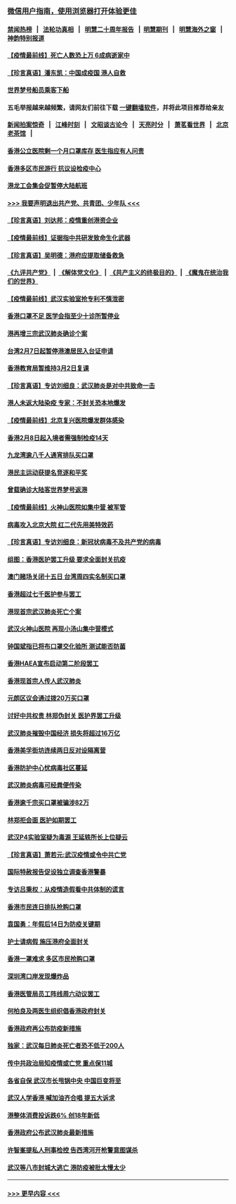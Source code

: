### [微信用户指南，使用浏览器打开体验更佳](https://github.com/gfw-breaker/banned-news1/blob/master/indexes/wechat-guide.md?t=0)
#### [禁闻热榜](热点新闻.md?t=0)  &nbsp;&nbsp;|&nbsp;&nbsp; [法轮功真相](https://github.com/gfw-breaker/truth/blob/master/README.md?t=0) &nbsp;&nbsp;|&nbsp;&nbsp; [明慧二十周年报告](https://github.com/gfw-breaker/mh-reports/blob/master/README.md?t=0) &nbsp;&nbsp;|&nbsp;&nbsp;[明慧期刊](https://github.com/gfw-breaker/mh-qikan) &nbsp;&nbsp;|&nbsp;&nbsp; [明慧海外之窗](https://github.com/gfw-breaker/mh-news/blob/master/README.md?t=0) &nbsp;&nbsp;|&nbsp;&nbsp; [神韵特别报道](https://github.com/gfw-breaker/mh-news/blob/master/shenyun.md?t=0)
#### [【疫情最前线】死亡人数恐上万 6成病逝家中](../pages/nsc415/n11856687.md?t=02110402) 
#### [【珍言真语】潘东凯：中国成疫国 港人自救](../pages/nsc415/n11856962.md?t=02110402) 
#### [世界梦号船员乘客下船](../pages/nsc415/n11856883.md?t=02110402) 
#### 五毛举报越来越频繁，请网友们前往下载 [一键翻墙软件](https://github.com/gfw-breaker/ssr-accounts)，并将此项目推荐给亲友
#### [新闻拍案惊奇](https://github.com/gfw-breaker/banned-news1/blob/master/pages/link4.md) &nbsp;&nbsp;|&nbsp;&nbsp; [江峰时刻](https://github.com/gfw-breaker/banned-news1/blob/master/pages/link4.md) &nbsp;&nbsp;|&nbsp;&nbsp; [文昭谈古论今](https://github.com/gfw-breaker/banned-news1/blob/master/pages/link4.md) &nbsp;&nbsp;|&nbsp;&nbsp; [天亮时分](https://github.com/gfw-breaker/banned-news1/blob/master/pages/link4.md) &nbsp;&nbsp;|&nbsp;&nbsp; [萧茗看世界](https://github.com/gfw-breaker/banned-news1/blob/master/pages/link4.md) &nbsp;&nbsp;|&nbsp;&nbsp; [北京老茶馆](https://github.com/gfw-breaker/banned-news1/blob/master/pages/link4.md) &nbsp;&nbsp;|&nbsp;&nbsp; 
#### [香港公立医院剩一个月口罩库存 医生指应有人问责](../pages/nsc415/n11856875.md?t=02110402) 
#### [香港多区市民游行 抗议设检疫中心](../pages/nsc415/n11856866.md?t=02110402) 
#### [港龙工会集会促暂停大陆航班](../pages/nsc415/n11856840.md?t=02110402) 
#### [>>> 我要声明退出共产党、共青团、少年队 <<<](https://github.com/begood0513/goodnews/blob/master/quit/letter.md) 
#### [【珍言真语】刘达邦：疫情重创港资企业](../pages/nsc415/n11854274.md?t=02110402) 
#### [【疫情最前线】证据指中共研发致命生化武器](../pages/nsc415/n11853087.md?t=02110402) 
#### [【珍言真语】吴明德：港府应提取储备救急](../pages/nsc415/n11852734.md?t=02110402) 
#### [《九评共产党》](https://github.com/begood0513/9ping.md/blob/master/README.md) &nbsp;|&nbsp; [《解体党文化》](../../../../jtdwh.md/blob/master/README.md)  &nbsp;|&nbsp; [《共产主义的终极目的》](../../../../gczydzjmd.md/blob/master/README.md) &nbsp;|&nbsp; [《魔鬼在统治我们的世界》](../../../../mgztzwmdsj.md/blob/master/README.md) 
#### [【疫情最前线】武汉实验室抢专利不慎泄密](../pages/nsc415/n11850310.md?t=02110402) 
#### [香港口罩不足 医学会指至少十诊所暂停业](../pages/nsc415/n11850301.md?t=02110402) 
#### [港再增三宗武汉肺炎确诊个案](../pages/nsc415/n11850328.md?t=02110402) 
#### [台湾2月7日起暂停港澳居民入台证申请](../pages/nsc415/n11850304.md?t=02110402) 
#### [香港教育局暂维持3月2日复课](../pages/nsc415/n11850260.md?t=02110402) 
#### [【珍言真语】专访刘细良：武汉肺炎是对中共致命一击](../pages/nsc415/n11849934.md?t=02110402) 
#### [港人未返大陆染疫 专家：不封关恐本地爆发](../pages/nsc415/n11848021.md?t=02110402) 
#### [【疫情最前线】北京复兴医院爆发群体感染](../pages/nsc415/n11847626.md?t=02110402) 
#### [香港2月8日起入境者需强制检疫14天](../pages/nsc415/n11847658.md?t=02110402) 
#### [九龙湾逾八千人通宵排队买口罩](../pages/nsc415/n11847647.md?t=02110402) 
#### [港民主运动获提名竞逐和平奖](../pages/nsc415/n11847633.md?t=02110402) 
#### [曾载确诊大陆客世界梦号返港](../pages/nsc415/n11847608.md?t=02110402) 
#### [【疫情最前线】火神山医院如集中营 被军管](../pages/nsc415/n11847524.md?t=02110402) 
#### [病毒攻入北京大院 红二代先用美特效药](../pages/nsc415/n11847427.md?t=02110402) 
#### [【珍言真语】专访刘细良：新冠状病毒不及共产党的病毒](../pages/nsc415/n11847164.md?t=02110402) 
#### [组图：香港医护罢工升级 要求全面封关抗疫](../pages/nsc415/n11844107.md?t=02110402) 
#### [澳门赌场关闭十五日 台湾周四实名制买口罩](../pages/nsc415/n11845083.md?t=02110402) 
#### [香港超过七千医护参与罢工](../pages/nsc415/n11845051.md?t=02110402) 
#### [港现首宗武汉肺炎死亡个案](../pages/nsc415/n11844998.md?t=02110402) 
#### [武汉火神山医院 再现小汤山集中营模式](../pages/nsc415/n11844763.md?t=02110402) 
#### [钟国斌指已将布口罩交化验所 测试能否防菌](../pages/nsc415/n11842783.md?t=02110402) 
#### [香港HAEA宣布启动第二阶段罢工](../pages/nsc415/n11842723.md?t=02110402) 
#### [香港现首宗人传人武汉肺炎](../pages/nsc415/n11842766.md?t=02110402) 
#### [元朗区议会通过拨20万买口罩](../pages/nsc415/n11842754.md?t=02110402) 
#### [讨好中共权贵 林郑伪封关 医护界罢工升级](../pages/nsc415/n11842359.md?t=02110402) 
#### [武汉肺炎摧毁中国经济 损失将超过16万亿](../pages/nsc415/n11839723.md?t=02110402) 
#### [香港美孚街坊连续两日反对设隔离营](../pages/nsc415/n11839962.md?t=02110402) 
#### [香港防护中心忧病毒社区蔓延](../pages/nsc415/n11839933.md?t=02110402) 
#### [武汉肺炎病毒可经粪便传染](../pages/nsc415/n11839939.md?t=02110402) 
#### [香港逾千宗买口罩被骗涉82万](../pages/nsc415/n11839914.md?t=02110402) 
#### [林郑拒会面 医护如期罢工](../pages/nsc415/n11839892.md?t=02110402) 
#### [武汉P4实验室疑为毒源 王延轶所长上位疑云](../pages/nsc415/n11835543.md?t=02110402) 
#### [【珍言真语】萧若元:武汉疫情或令中共亡党](../pages/nsc415/n11829394.md?t=02110402) 
#### [国际特赦报告促设独立调查香港警暴](../pages/nsc415/n11833845.md?t=02110402) 
#### [专访吕秉权：从疫情造假看中共体制的谎言](../pages/nsc415/n11833813.md?t=02110402) 
#### [香港市民连日排队抢购口罩](../pages/nsc415/n11833794.md?t=02110402) 
#### [袁国勇：年假后14日为防疫关键期](../pages/nsc415/n11831088.md?t=02110402) 
#### [护士请病假 施压港府全面封关](../pages/nsc415/n11831030.md?t=02110402) 
#### [香港一罩难求 多区市民抢购口罩](../pages/nsc415/n11831002.md?t=02110402) 
#### [深圳湾口岸发现爆炸品](../pages/nsc415/n11828802.md?t=02110402) 
#### [香港医管局员工阵线周六动议罢工](../pages/nsc415/n11828762.md?t=02110402) 
#### [何柏良及两医生组织倡香港政府封关](../pages/nsc415/n11828749.md?t=02110402) 
#### [香港政府再公布防疫新措施](../pages/nsc415/n11828716.md?t=02110402) 
#### [独家：武汉每日肺炎死亡者恐不低于200人](../pages/nsc415/n11828240.md?t=02110402) 
#### [传中共政治局知疫情或亡党 重点保11城](../pages/nsc415/n11828145.md?t=02110402) 
#### [各省自保 武汉市长甩锅中央 中国巨变将至](../pages/nsc415/n11828021.md?t=02110402) 
#### [武汉人学香港 喊加油齐合唱 提五大诉求](../pages/nsc415/n11827046.md?t=02110402) 
#### [港整体消费投诉跌6% 创18年新低](../pages/nsc415/n11817280.md?t=02110402) 
#### [香港政府公布武汉肺炎最新措施](../pages/nsc415/n11817152.md?t=02110402) 
#### [许智峯提私人刑事检控 告西湾河开枪警意图谋杀](../pages/nsc415/n11817132.md?t=02110402) 
#### [武汉等八市封城大逃亡 港防疫被批太慢太少](../pages/nsc415/n11817058.md?t=02110402) 

----
#### [ >>> 更早内容 <<< ](../indexes/nsc415-earlier.md)
